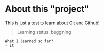 # About this "project"

This is just a test to learn about Git and Github!

> Learning status: beggining


````
What I learned so far?
- it
````
